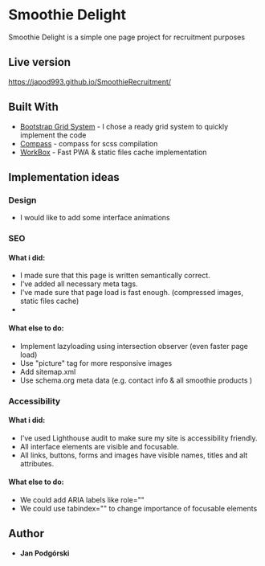 # Smoothie Delight

Smoothie Delight is a simple one page project for recruitment purposes

## Live version

https://japod993.github.io/SmoothieRecruitment/

## Built With

* [Bootstrap Grid System](https://getbootstrap.com/) - I chose a ready grid system to quickly implement the code
* [Compass](http://compass-style.org/) - compass for scss compilation
* [WorkBox](https://developers.google.com/web/tools/workbox/) - Fast PWA & static files cache implementation

## Implementation ideas

### Design
* I would like to add some interface animations

### SEO

#### What i did:
* I made sure that this page is written semantically correct.
* I've added all necessary meta tags.
* I've made sure that page load is fast enough. (compressed images, static files cache)
* 
#### What else to do:
* Implement lazyloading using intersection observer (even faster page load)
* Use "picture" tag for more responsive images
* Add sitemap.xml
* Use schema.org meta data (e.g. contact info & all smoothie products )



### Accessibility

#### What i did:
* I've used Lighthouse audit to make sure my site is accessibility friendly.
* All interface elements are visible and focusable.
* All links, buttons, forms and images have visible names, titles and alt attributes.

#### What else to do:
* We could add ARIA labels like role="" 
* We could use tabindex="" to change importance of focusable elements

## Author

* **Jan Podgórski**